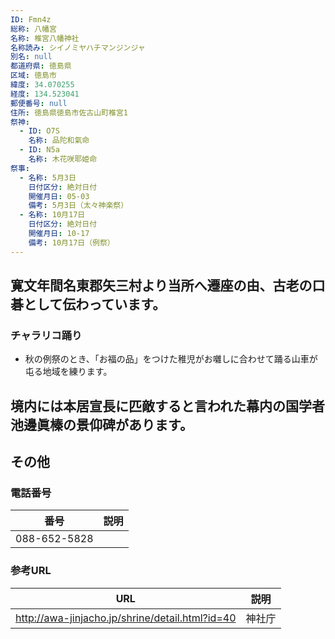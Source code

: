 ```yaml
---
ID: Fmn4z
総称: 八幡宮
名称: 椎宮八幡神社
名称読み: シイノミヤハチマンジンジャ
別名: null
都道府県: 徳島県
区域: 徳島市
緯度: 34.070255
経度: 134.523041
郵便番号: null
住所: 徳島県徳島市佐古山町椎宮1
祭神:
  - ID: O7S
    名称: 品陀和氣命
  - ID: N5a
    名称: 木花咲耶姫命
祭事:
  - 名称: 5月3日
    日付区分: 絶対日付
    開催月日: 05-03
    備考: 5月3日（太々神楽祭）
  - 名称: 10月17日
    日付区分: 絶対日付
    開催月日: 10-17
    備考: 10月17日（例祭）
---
```


## 寛文年間名東郡矢三村より当所へ遷座の由、古老の口碁として伝わっています。

### チャラリコ踊り

- 秋の例祭のとき、「お福の品」をつけた稚児がお囃しに合わせて踊る山車が屯る地域を練ります。

## 境内には本居宣長に匹敵すると言われた幕内の国学者池邊眞榛の景仰碑があります。

## その他

### 電話番号

| 番号         | 説明 |
| ------------ | ---- |
| 088-652-5828 |      |

### 参考URL

| URL                                             | 説明   |
| ----------------------------------------------- | ------ |
| http://awa-jinjacho.jp/shrine/detail.html?id=40 | 神社庁 |
